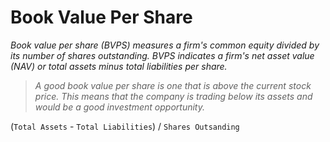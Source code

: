 # Book Value Per Share


*Book value per share (BVPS) measures a firm's common equity divided by its number of shares outstanding. BVPS indicates a firm's net asset value (NAV) or total assets minus total liabilities per share.*


> *A good book value per share is one that is above the current stock price. This means that the company is trading below its assets and would be a good investment opportunity.*


(`Total Assets` - `Total Liabilities`) / `Shares Outsanding`